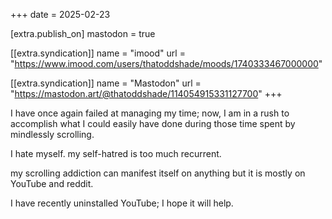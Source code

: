 +++
date = 2025-02-23

[extra.publish_on]
mastodon = true

[[extra.syndication]]
name = "imood"
url = "https://www.imood.com/users/thatoddshade/moods/1740333467000000"

[[extra.syndication]]
name = "Mastodon"
url = "https://mastodon.art/@thatoddshade/114054915331127700"
+++

I have once again failed at managing my time; now, I am in a rush to accomplish what I could easily have done during those time spent by mindlessly scrolling.

I hate myself. my self-hatred is too much recurrent.

my scrolling addiction can manifest itself on anything but it is mostly on YouTube and reddit.

I have recently uninstalled YouTube; I hope it will help.
<!-- more -->

